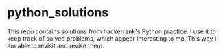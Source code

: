 # python_solutions

This repo contains solutions from hackerrank's Python practice. I use it to keep
track of solved problems, which appear interesting to me. This way I am able to
revisit and revise them.